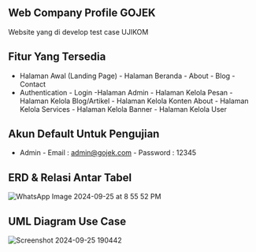 ## Web Company Profile GOJEK

Website yang di develop test case UJIKOM

## Fitur Yang Tersedia

- Halaman Awal (Landing Page)
      - Halaman Beranda
      - About
      - Blog
      - Contact
- Authentication
      - Login
-Halaman Admin
      - Halaman Kelola Pesan
      - Halaman Kelola Blog/Artikel
      - Halaman Kelola Konten About
      - Halaman Kelola Services
      - Halaman Kelola Banner
      - Halaman Kelola User

## Akun Default Untuk Pengujian 

- Admin
      - Email : admin@gojek.com
      - Password : 12345

## ERD & Relasi Antar Tabel

![WhatsApp Image 2024-09-25 at 8 55 52 PM](https://github.com/user-attachments/assets/486976bf-3bc9-47b9-a21b-4d4cd39384a7)

## UML Diagram Use Case

![Screenshot 2024-09-25 190442](https://github.com/user-attachments/assets/b6aaf542-24d8-46c7-835c-c019ec39b0f4)




